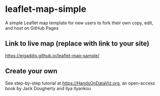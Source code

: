 # leaflet-map-simple
A simple Leaflet map template for new users to fork their own copy, edit, and host on GitHub Pages

## Link to live map (replace with link to your site)
https://ejgaddis.github.io/leaflet-map-sample/
## Create your own
See step-by-step tutorial at https://HandsOnDataViz.org, an open-access book by Jack Dougherty and Ilya Ilyankou
